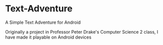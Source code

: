 # Text-Adventure
A Simple Text Adventure for Android

Originally a project in Professor Peter Drake's Computer Science 2 class, I have made it playable on Android devices

